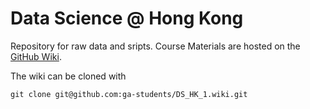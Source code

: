 # Data Science @ Hong Kong

Repository for raw data and sripts. Course Materials are hosted on the [GitHub Wiki](https://github.com/ga-students/DS_HK_1/wiki).

The wiki can be cloned with 

`git clone git@github.com:ga-students/DS_HK_1.wiki.git`
 